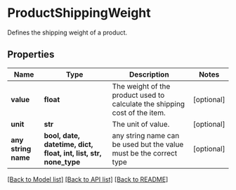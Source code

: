 # ProductShippingWeight

Defines the shipping weight of a product.

## Properties
Name | Type | Description | Notes
------------ | ------------- | ------------- | -------------
**value** | **float** | The weight of the product used to calculate the shipping cost of the item. | [optional] 
**unit** | **str** | The unit of value. | [optional] 
**any string name** | **bool, date, datetime, dict, float, int, list, str, none_type** | any string name can be used but the value must be the correct type | [optional]

[[Back to Model list]](../README.md#documentation-for-models) [[Back to API list]](../README.md#documentation-for-api-endpoints) [[Back to README]](../README.md)


